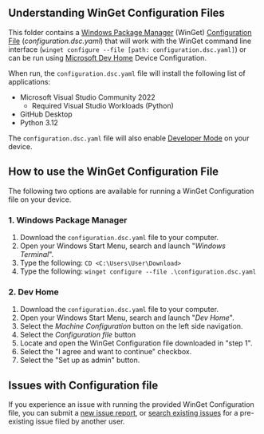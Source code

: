 ## Understanding WinGet Configuration Files
This folder contains a [Windows Package Manager](https://learn.microsoft.com/en-us/windows/package-manager/winget/) (WinGet) [Configuration File](https://learn.microsoft.com/en-us/windows/package-manager/configuration/) (*configuration.dsc.yaml*) that will work with the WinGet command line interface (`winget configure --file [path: configuration.dsc.yaml]`) or can be run using [Microsoft Dev Home](https://learn.microsoft.com/en-us/windows/dev-home/) Device Configuration.

When run, the `configuration.dsc.yaml` file will install the following list of applications:
* Microsoft Visual Studio Community 2022
    * Required Visual Studio Workloads (Python)
* GitHub Desktop
* Python 3.12

The `configuration.dsc.yaml` file will also enable [Developer Mode](https://learn.microsoft.com/en-us/windows/apps/get-started/developer-mode-features-and-debugging) on your device. 

## How to use the WinGet Configuration File
The following two options are available for running a WinGet Configuration file on your device. 

### 1. Windows Package Manager
1. Download the `configuration.dsc.yaml` file to your computer.
1. Open your Windows Start Menu, search and launch "*Windows Terminal*".
1. Type the following: `CD <C:\Users\User\Download>`
1. Type the following: `winget configure --file .\configuration.dsc.yaml`

### 2. Dev Home
1. Download the `configuration.dsc.yaml` file to your computer.
1. Open your Windows Start Menu, search and launch "*Dev Home*".
1. Select the *Machine Configuration* button on the left side navigation.
1. Select the *Configuration file* button
1. Locate and open the WinGet Configuration file downloaded in "step 1".
1. Select the "I agree and want to continue" checkbox.
1. Select the "Set up as admin" button.

## Issues with Configuration file
If you experience an issue with running the provided WinGet Configuration file, you can submit a [new issue report](https://github.com/microsoft/devhome/issues/new/choose), or [search existing issues](https://github.com/microsoft/devhome/issues) for a pre-existing issue filed by another user.